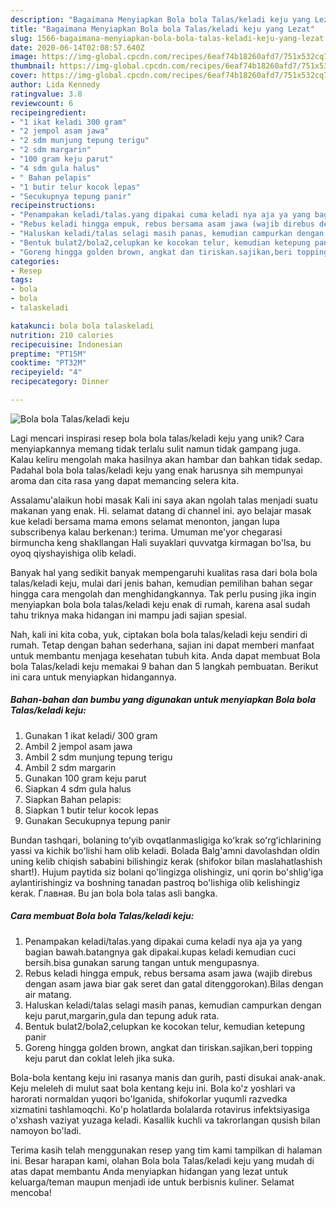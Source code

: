 ```yaml
---
description: "Bagaimana Menyiapkan Bola bola Talas/keladi keju yang Lezat"
title: "Bagaimana Menyiapkan Bola bola Talas/keladi keju yang Lezat"
slug: 1566-bagaimana-menyiapkan-bola-bola-talas-keladi-keju-yang-lezat
date: 2020-06-14T02:08:57.640Z
image: https://img-global.cpcdn.com/recipes/6eaf74b18260afd7/751x532cq70/bola-bola-talaskeladi-keju-foto-resep-utama.jpg
thumbnail: https://img-global.cpcdn.com/recipes/6eaf74b18260afd7/751x532cq70/bola-bola-talaskeladi-keju-foto-resep-utama.jpg
cover: https://img-global.cpcdn.com/recipes/6eaf74b18260afd7/751x532cq70/bola-bola-talaskeladi-keju-foto-resep-utama.jpg
author: Lida Kennedy
ratingvalue: 3.8
reviewcount: 6
recipeingredient:
- "1 ikat keladi 300 gram"
- "2 jempol asam jawa"
- "2 sdm munjung tepung terigu"
- "2 sdm margarin"
- "100 gram keju parut"
- "4 sdm gula halus"
- " Bahan pelapis"
- "1 butir telur kocok lepas"
- "Secukupnya tepung panir"
recipeinstructions:
- "Penampakan keladi/talas.yang dipakai cuma keladi nya aja ya yang bagian bawah.batangnya gak dipakai.kupas keladi kemudian cuci bersih.bisa gunakan sarung tangan untuk mengupasnya."
- "Rebus keladi hingga empuk, rebus bersama asam jawa (wajib direbus dengan asam jawa biar gak seret dan gatal ditenggorokan).Bilas dengan air matang."
- "Haluskan keladi/talas selagi masih panas, kemudian campurkan dengan keju parut,margarin,gula dan tepung aduk rata."
- "Bentuk bulat2/bola2,celupkan ke kocokan telur, kemudian ketepung panir"
- "Goreng hingga golden brown, angkat dan tiriskan.sajikan,beri topping keju parut dan coklat leleh jika suka."
categories:
- Resep
tags:
- bola
- bola
- talaskeladi

katakunci: bola bola talaskeladi 
nutrition: 210 calories
recipecuisine: Indonesian
preptime: "PT15M"
cooktime: "PT32M"
recipeyield: "4"
recipecategory: Dinner

---
```



![Bola bola Talas/keladi keju](https://img-global.cpcdn.com/recipes/6eaf74b18260afd7/751x532cq70/bola-bola-talaskeladi-keju-foto-resep-utama.jpg)

Lagi mencari inspirasi resep bola bola talas/keladi keju yang unik? Cara menyiapkannya memang tidak terlalu sulit namun tidak gampang juga. Kalau keliru mengolah maka hasilnya akan hambar dan bahkan tidak sedap. Padahal bola bola talas/keladi keju yang enak harusnya sih mempunyai aroma dan cita rasa yang dapat memancing selera kita.

Assalamu&#39;alaikun hobi masak Kali ini saya akan ngolah talas menjadi suatu makanan yang enak. Hi. selamat datang di channel ini. ayo belajar masak kue keladi bersama mama emons selamat menonton, jangan lupa subscribenya kalau berkenan:) terima. Umuman me&#39;yor chegarasi birmuncha keng shakllangan Hali suyaklari quvvatga kirmagan bo&#39;lsa, bu oyoq qiyshayishiga olib keladi.

Banyak hal yang sedikit banyak mempengaruhi kualitas rasa dari bola bola talas/keladi keju, mulai dari jenis bahan, kemudian pemilihan bahan segar hingga cara mengolah dan menghidangkannya. Tak perlu pusing jika ingin menyiapkan bola bola talas/keladi keju enak di rumah, karena asal sudah tahu triknya maka hidangan ini mampu jadi sajian spesial.


Nah, kali ini kita coba, yuk, ciptakan bola bola talas/keladi keju sendiri di rumah. Tetap dengan bahan sederhana, sajian ini dapat memberi manfaat untuk membantu menjaga kesehatan tubuh kita. Anda dapat membuat Bola bola Talas/keladi keju memakai 9 bahan dan 5 langkah pembuatan. Berikut ini cara untuk menyiapkan hidangannya.

<!--inarticleads1-->

##### Bahan-bahan dan bumbu yang digunakan untuk menyiapkan Bola bola Talas/keladi keju:

1. Gunakan 1 ikat keladi/ 300 gram
1. Ambil 2 jempol asam jawa
1. Ambil 2 sdm munjung tepung terigu
1. Ambil 2 sdm margarin
1. Gunakan 100 gram keju parut
1. Siapkan 4 sdm gula halus
1. Siapkan  Bahan pelapis:
1. Siapkan 1 butir telur kocok lepas
1. Gunakan Secukupnya tepung panir


Bundan tashqari, bolaning toʻyib ovqatlanmasligiga koʻkrak soʻrgʻichlarining yassi va kichik boʻlishi ham olib keladi. Bolada Balg&#39;amni davolashdan oldin uning kelib chiqish sababini bilishingiz kerak (shifokor bilan maslahatlashish shart!). Hujum paytida siz bolani qo&#39;lingizga olishingiz, uni qorin bo&#39;shlig&#39;iga aylantirishingiz va boshning tanadan pastroq bo&#39;lishiga olib kelishingiz kerak. Главная. Bu jan bola bola talas asli bangka. 

<!--inarticleads2-->

##### Cara membuat Bola bola Talas/keladi keju:

1. Penampakan keladi/talas.yang dipakai cuma keladi nya aja ya yang bagian bawah.batangnya gak dipakai.kupas keladi kemudian cuci bersih.bisa gunakan sarung tangan untuk mengupasnya.
1. Rebus keladi hingga empuk, rebus bersama asam jawa (wajib direbus dengan asam jawa biar gak seret dan gatal ditenggorokan).Bilas dengan air matang.
1. Haluskan keladi/talas selagi masih panas, kemudian campurkan dengan keju parut,margarin,gula dan tepung aduk rata.
1. Bentuk bulat2/bola2,celupkan ke kocokan telur, kemudian ketepung panir
1. Goreng hingga golden brown, angkat dan tiriskan.sajikan,beri topping keju parut dan coklat leleh jika suka.


Bola-bola kentang keju ini rasanya manis dan gurih, pasti disukai anak-anak. Keju meleleh di mulut saat bola kentang keju ini. Bola ko&#39;z yoshlari va harorati normaldan yuqori bo&#39;lganida, shifokorlar yuqumli razvedka xizmatini tashlamoqchi. Ko&#39;p holatlarda bolalarda rotavirus infektsiyasiga o&#39;xshash vaziyat yuzaga keladi. Kasallik kuchli va takrorlangan qusish bilan namoyon bo&#39;ladi. 

Terima kasih telah menggunakan resep yang tim kami tampilkan di halaman ini. Besar harapan kami, olahan Bola bola Talas/keladi keju yang mudah di atas dapat membantu Anda menyiapkan hidangan yang lezat untuk keluarga/teman maupun menjadi ide untuk berbisnis kuliner. Selamat mencoba!

